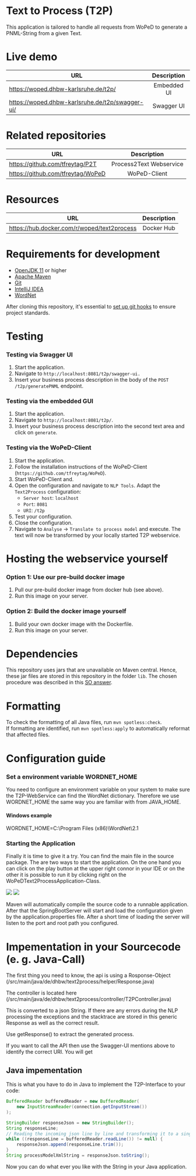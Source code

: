 # Text to Process (T2P)
This application is tailored to handle all requests from WoPeD to generate a PNML-String from a given Text.

# Live demo
| URL           | Description   | 
| ------------- |:-------------:|
| https://woped.dhbw-karlsruhe.de/t2p/ | Embedded UI|
| https://woped.dhbw-karlsruhe.de/t2p/swagger-ui/| Swagger UI|

# Related repositories
| URL           | Description   |
| ------------- |:-------------:|
| https://github.com/tfreytag/P2T | Process2Text Webservice |
| https://github.com/tfreytag/WoPeD | WoPeD-Client |

# Resources
| URL           | Description   |
| ------------- |:-------------:|
| https://hub.docker.com/r/woped/text2process | Docker Hub|

# Requirements for development
- <a href="https://aws.amazon.com/de/corretto/">OpenJDK 11</a> or higher
- <a href="https://maven.apache.org/">Apache Maven</a>
- <a href="https://git-scm.com/">Git</a>
- <a href="https://www.jetbrains.com/de-de/idea/">IntelliJ IDEA</a>
- <a href="https://wordnet.princeton.edu/download">WordNet</a>

After cloning this repository, it's essential to [set up git hooks](https://github.com/woped/woped-git-hooks/blob/main/README.md#activating-git-hooks-after-cloning-a-repository) to ensure project standards.

# Testing
### Testing via Swagger UI
1. Start the application.
2. Navigate to `http://localhost:8081/t2p/swagger-ui.`
3. Insert your business process description in the body of the `POST /t2p/generatePNML` endpoint.

### Testing via the embedded GUI
1. Start the application.
2. Navigate to `http://localhost:8081/t2p/`.
3. Insert your business process description into the second text area and click on `generate`.

### Testing via the WoPeD-Client
1. Start the application.
2. Follow the installation instructions of the WoPeD-Client (`https://github.com/tfreytag/WoPeD`).
3. Start WoPeD-Client and.
4. Open the configuration and navigate to `NLP Tools`. Adapt the `Text2Process` configuration:
    - `Server host`: `localhost`
    - `Port`: `8081`
    - `URI`: `/t2p`
5. Test your configuration.
6. Close the configuration.
7. Navigate to `Analyse` -> `Translate to process model` and execute. The text will now be transformed by your locally started T2P webservice.

# Hosting the webservice yourself
### Option 1: Use our pre-build docker image
1. Pull our pre-build docker image from docker hub (see above).
2. Run this image on your server.
### Option 2: Build the docker image yourself
1. Build your own docker image with the Dockerfile.
2. Run this image on your server.

# Dependencies
This repository uses jars that are unavailable on Maven central. Hence, these jar files are stored in this repository in
the folder `lib`. The chosen procedure was described in this [SO answer](https://stackoverflow.com/a/51647143/11711692).

# Formatting
To check the formatting of all Java files, run `mvn spotless:check`. <br>
If formatting are identified, run `mvn spotless:apply` to automatically reformat that affected files.

# Configuration guide
<h3>Set a environment variable WORDNET_HOME</h3>
<p>
You need to configure an environment variable on your system to make sure the T2P-WebService can find the WordNet dictionary. Therefore we use WORDNET_HOME the same way you are familiar with from JAVA_HOME.
</p>
<p>
<h4>Windows example</h4>
WORDNET_HOME=C:\Program Files (x86)\WordNet\2.1
</p>
<h3>Starting the Application</h3>
<p>
Finally it is time to give it a try.
You can find the main file in the source package.
The are two ways to start the application.
On the one hand you can click on the play button at the upper right connor in your IDE or on the other it is possible to run it by clicking right on the WoPeDText2ProcessApplication-Class.
</p>
<img src="./img/start_server_1.PNG">
<img src="./img/start_server_2.PNG">
<p>
Maven will automatically compile the source code to a runnable application. After that the SpringBootServer will start and load the configuration given by the application.properties file.
After a short time of loading the server will listen to the port and root path you configured.
</p>

# Impementation in your Sourcecode (e. g. Java-Call)

The first thing you need to know, the api is using a Rosponse-Object (/src/main/java/de/dhbw/text2process/helper/Response.java)

The controller is located here (/src/main/java/de/dhbw/text2process/controller/T2PController.java)

This is converted to a json String. If there are any errors during the NLP processing the exceptions and the stacktrace are stored in this generic Response<E> as well as the correct result.

Use getResponse() to extract the generated process.

If you want to call the API then use the Swagger-UI mentions above to identify the correct URI. You will get 

## Java impementation

This is what you have to do in Java to implement the T2P-Interface to your code:

```java
BufferedReader bufferedReader = new BufferedReader(
	new InputStreamReader(connection.getInputStream())
);

StringBuilder responseJson = new StringBuilder();
String responseLine;
// Reading the incoming json line by line and transforming it to a single String
while ((responseLine = bufferedReader.readLine()) != null) {
	responseJson.append(responseLine.trim());
}
String processModelXmlString = responseJson.toString();
```

Now you can do what ever you like with the String in your Java application.

